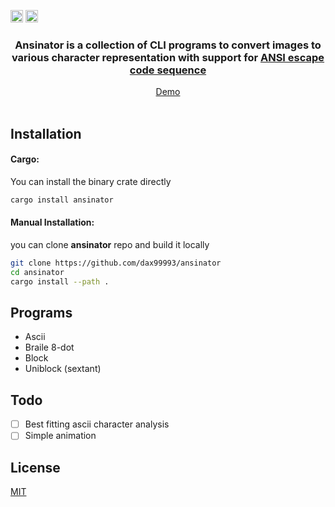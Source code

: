 [<img alt="github" src="https://img.shields.io/static/v1?label=github&message=ansinator&color=acb0d0&logo=Github&style=flat-square&logoColor=a9b1d6" height="20">](https://github.com/dax99993/ansinator)
[<img alt="crates" src="https://img.shields.io/crates/v/ansinator?logo=rust&logoColor=a9b1d6&style=flat-square&color=fc8d62" height="20">](https://crates.io/crates/ansinator)
<div align="center">

  <h3>
Ansinator is a collection of CLI programs to convert images to various character representation with support for <a href ="https://en.wikipedia.org/wiki/ANSI_escape_code" > ANSI escape code sequence </a>
  </h3>
</div>

<div align="center">
  <a href="https://github.com/dax99993/ansinator/blob/main/demo/demo.md">Demo</a>
  <br/><br/>
</div>

## Installation
#### Cargo:
You can install the binary crate directly
```sh
cargo install ansinator 
```

#### Manual Installation:
you can clone **ansinator** repo and build it locally
```sh
git clone https://github.com/dax99993/ansinator
cd ansinator 
cargo install --path .
```

## Programs
- Ascii
- Braile 8-dot
- Block
- Uniblock (sextant)


## Todo
- [ ] Best fitting ascii character analysis 
- [ ] Simple animation

## License
[MIT](https://mit-license.org/)
